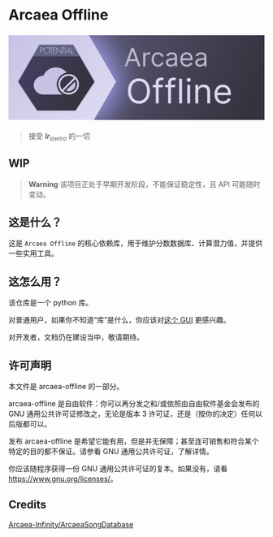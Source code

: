 # Arcaea Offline

<span>
  <img src="./assets/banner.png" style="height: 175px; object-fit: contain;">
</span>

> 接受 <i><b>lr</b><sub>lowiro</sub></i> 的一切

## WIP

> **Warning**
> 该项目正处于早期开发阶段，不能保证稳定性，且 API 可能随时变动。

## 这是什么？

这是 `Arcaea Offline` 的核心依赖库，用于维护分数数据库、计算潜力值，并提供一些实用工具。

## 这怎么用？

该仓库是一个 python 库。

对普通用户，如果你不知道“库”是什么，你应该对[这个 GUI](https://github.com/283375/arcaea-offline-pyside-ui) 更感兴趣。

对开发者，文档仍在建设当中，敬请期待。

## 许可声明

本文件是 arcaea-offline 的一部分。

arcaea-offline 是自由软件：你可以再分发之和/或依照由自由软件基金会发布的 GNU 通用公共许可证修改之，无论是版本 3 许可证，还是（按你的决定）任何以后版都可以。

发布 arcaea-offline 是希望它能有用，但是并无保障；甚至连可销售和符合某个特定的目的都不保证。请参看 GNU 通用公共许可证，了解详情。

你应该随程序获得一份 GNU 通用公共许可证的复本。如果没有，请看 <https://www.gnu.org/licenses/>。

## Credits

[Arcaea-Infinity/ArcaeaSongDatabase](https://github.com/Arcaea-Infinity/ArcaeaSongDatabase)
